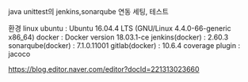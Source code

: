 java unittest의 jenkins,sonarqube 연동 세팅, 테스트

환경
linux ubuntu : Ubuntu 16.04.4 LTS (GNU/Linux 4.4.0-66-generic x86_64)
docker : Docker version 18.03.1-ce
jenkins(docker) : 2.60.3
sonarqube(docker) : 7.1.0.11001
gitlab(docker) : 10.6.4
coverage plugin : jacoco


https://blog.editor.naver.com/editor?docId=221313023660
